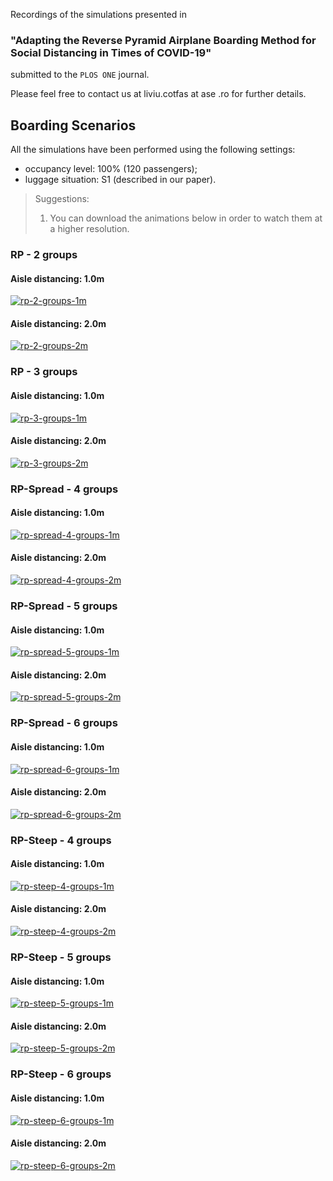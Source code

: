 Recordings of the simulations presented in 
### **"Adapting the Reverse Pyramid Airplane Boarding Method for Social Distancing in Times of COVID-19"** 
submitted to the `PLOS ONE` journal. 

Please feel free to contact us at liviu.cotfas at ase .ro for further details. 

## Boarding Scenarios

All the simulations have been performed using the following settings:
- occupancy level: 100% (120 passengers);
- luggage situation: S1 (described in our paper).

> Suggestions: 
> 1. You can download the animations below in order to watch them at a higher resolution.

### RP - 2 groups
#### Aisle distancing: 1.0m
[![rp-2-groups-1m](recordings/rp-2-groups-1m.gif)](https://youtu.be/zkM73qKcuNg)
#### Aisle distancing: 2.0m
[![rp-2-groups-2m](recordings/rp-2-groups-2m.gif)](https://youtu.be/GE8QPHKjGnE)
### RP - 3 groups
#### Aisle distancing: 1.0m
[![rp-3-groups-1m](recordings/rp-3-groups-1m.gif)](https://youtu.be/2B1atas8T24)
#### Aisle distancing: 2.0m
[![rp-3-groups-2m](recordings/rp-3-groups-2m.gif)](https://youtu.be/Re02Vmz3npU)
### RP-Spread - 4 groups
#### Aisle distancing: 1.0m
[![rp-spread-4-groups-1m](recordings/rp-spread-4-groups-1m.gif)](https://youtu.be/u_NyoYswMFg)
#### Aisle distancing: 2.0m
[![rp-spread-4-groups-2m](recordings/rp-spread-4-groups-2m.gif)](https://youtu.be/_-N3krnGiPA)
### RP-Spread - 5 groups
#### Aisle distancing: 1.0m
[![rp-spread-5-groups-1m](recordings/rp-spread-5-groups-1m.gif)](https://youtu.be/XV0eeQzoZRY)
#### Aisle distancing: 2.0m
[![rp-spread-5-groups-2m](recordings/rp-spread-5-groups-2m.gif)](https://youtu.be/Sa52Ifs0WEo)
### RP-Spread - 6 groups
#### Aisle distancing: 1.0m
[![rp-spread-6-groups-1m](recordings/rp-spread-6-groups-1m.gif)](https://youtu.be/N75DrltEqWY)
#### Aisle distancing: 2.0m
[![rp-spread-6-groups-2m](recordings/rp-spread-6-groups-2m.gif)](https://youtu.be/3ILR3GU91S0)
### RP-Steep - 4 groups
#### Aisle distancing: 1.0m
[![rp-steep-4-groups-1m](recordings/rp-steep-4-groups-1m.gif)](https://youtu.be/NxnOLMjjBko)
#### Aisle distancing: 2.0m
[![rp-steep-4-groups-2m](recordings/rp-steep-4-groups-2m.gif)](https://youtu.be/K8IA07HXgsk)
### RP-Steep - 5 groups
#### Aisle distancing: 1.0m
[![rp-steep-5-groups-1m](recordings/rp-steep-5-groups-1m.gif)](https://youtu.be/qqHWhQGUZ0U)
#### Aisle distancing: 2.0m
[![rp-steep-5-groups-2m](recordings/rp-steep-5-groups-2m.gif)](https://youtu.be/8qz7nTJiKPc)
### RP-Steep - 6 groups
#### Aisle distancing: 1.0m
[![rp-steep-6-groups-1m](recordings/rp-steep-6-groups-1m.gif)](https://youtu.be/89ep63k_H9U)
#### Aisle distancing: 2.0m
[![rp-steep-6-groups-2m](recordings/rp-steep-6-groups-2m.gif)](https://youtu.be/86BXDwGx9fw)
